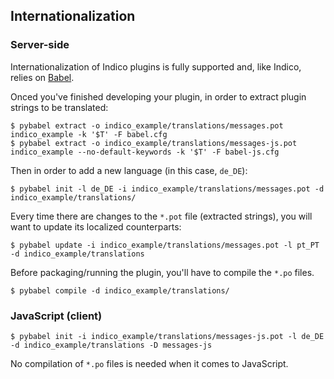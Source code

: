 ## Internationalization

### Server-side

Internationalization of Indico plugins is fully supported and, like Indico, relies on [Babel](http://babel.pocoo.org).

Onced you've finished developing your plugin, in order to extract plugin strings to be translated:

```console
$ pybabel extract -o indico_example/translations/messages.pot indico_example -k '$T' -F babel.cfg
$ pybabel extract -o indico_example/translations/messages-js.pot indico_example --no-default-keywords -k '$T' -F babel-js.cfg
```

Then in order to add a new language (in this case, `de_DE`):

```console
$ pybabel init -l de_DE -i indico_example/translations/messages.pot -d indico_example/translations/
```

Every time there are changes to the `*.pot` file (extracted strings), you will want to update its localized counterparts:

```console
$ pybabel update -i indico_example/translations/messages.pot -l pt_PT -d indico_example/translations
```

Before packaging/running the plugin, you'll have to compile the `*.po` files.

```console
$ pybabel compile -d indico_example/translations/
```
### JavaScript (client)

```console
$ pybabel init -i indico_example/translations/messages-js.pot -l de_DE -d indico_example/translations -D messages-js
```

No compilation of `*.po` files is needed when it comes to JavaScript.